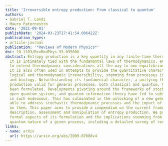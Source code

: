 ```yaml
---
title: 'Irreversible entropy production: From classical to quantum'
authors:
- Gabriel T. Landi
- Mauro Paternostro
date: '2021-09-01'
publishDate: '2024-03-23T17:41:54.086422Z'
publication_types:
- article-journal
publication: '*Reviews of Modern Physics*'
doi: 10.1103/RevModPhys.93.035008
abstract: Entropy production is a key quantity in any finite-time thermodynamic process.
  It is intimately tied with the fundamental laws of thermodynamics, embodying a tool
  to extend thermodynamic considerations all the way to non-equilibrium processes.
  It is also often used in attempts to provide the quantitative characterization of
  logical and thermodynamic irreversibility, stemming from processes in physics, chemistry
  and biology. Notwithstanding its fundamental character, a unifying theory of entropy
  production valid for general processes, both classical and quantum, has not yet
  been formulated. Developments pivoting around the frameworks of stochastic thermodynamics,
  open quantum systems, and quantum information theory have led to substantial progress
  in such endeavour. This has culminated in the unlocking of a new generation of experiments
  able to address stochastic thermodynamic processes and the impact of entropy production
  on them. This paper aims to provide a compendium on the current framework for the
  description, assessment and manipulation of entropy production. We present both
  formal aspects of its formulation and the implications stemming from the potential
  quantum nature of a given process, including a detailed survey of recent experiments.
links:
- name: arXiv
  url: https://arxiv.org/abs/2009.07668v4
---
```

